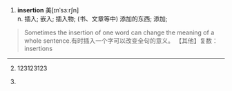 1. **insertion** 美[ɪnˈsɜːrʃn]  
n. 插入; 嵌入; 插入物; (书、文章等中) 添加的东西; 添加;
> Sometimes the insertion of one word can change the meaning of a whole sentence.有时插入一个字可以改变全句的意义。
> 【其他】复数：insertions
---
2. 123123123

3. 

